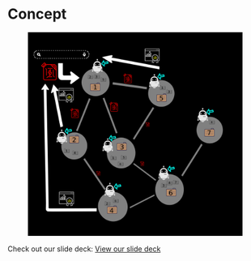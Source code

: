 # Concept

<figure><img src="../../.gitbook/assets/search_results.png" alt=""><figcaption></figcaption></figure>


 <p>Check out our slide deck: <a href="https://www.canva.com/design/DAFa0pM6raI/U7PNtsKRZeKTBQCQqP2puA/view?utm_content=DAFa0pM6raI&utm_campaign=designshare&utm_medium=link&utm_source=homepage_design_menu" target="_blank">View our slide deck</a></p>
